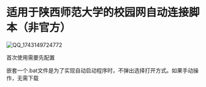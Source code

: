 # 适用于陕西师范大学的校园网自动连接脚本（非官方）

![QQ_1743149724772](https://github.com/user-attachments/assets/1104080e-924e-4bd9-8c91-88695e605f6f)

首次使用需要先配置

嵌套一个.bat文件是为了实现自动启动程序时，不弹出选择打开方式。如果手动操作，无需下载
